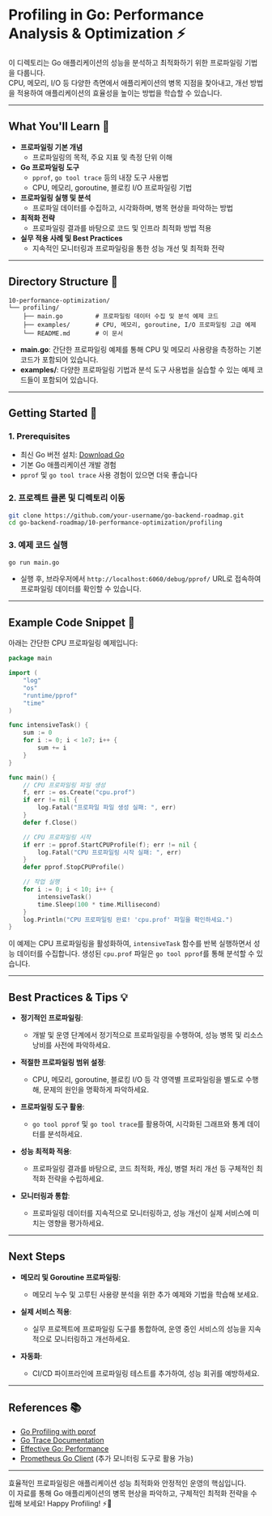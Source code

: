 # Profiling in Go: Performance Analysis & Optimization ⚡️

이 디렉토리는 Go 애플리케이션의 성능을 분석하고 최적화하기 위한 프로파일링 기법을 다룹니다.  
CPU, 메모리, I/O 등 다양한 측면에서 애플리케이션의 병목 지점을 찾아내고, 개선 방법을 적용하여 애플리케이션의 효율성을 높이는 방법을 학습할 수 있습니다.

---

## What You'll Learn 🎯

- **프로파일링 기본 개념**  
  - 프로파일링의 목적, 주요 지표 및 측정 단위 이해
- **Go 프로파일링 도구**  
  - `pprof`, `go tool trace` 등의 내장 도구 사용법
  - CPU, 메모리, goroutine, 블로킹 I/O 프로파일링 기법
- **프로파일링 실행 및 분석**  
  - 프로파일 데이터를 수집하고, 시각화하며, 병목 현상을 파악하는 방법
- **최적화 전략**  
  - 프로파일링 결과를 바탕으로 코드 및 인프라 최적화 방법 적용
- **실무 적용 사례 및 Best Practices**  
  - 지속적인 모니터링과 프로파일링을 통한 성능 개선 및 최적화 전략

---

## Directory Structure 📁

```plaintext
10-performance-optimization/
└── profiling/
    ├── main.go         # 프로파일링 데이터 수집 및 분석 예제 코드
    ├── examples/       # CPU, 메모리, goroutine, I/O 프로파일링 고급 예제
    └── README.md       # 이 문서
```

- **main.go**: 간단한 프로파일링 예제를 통해 CPU 및 메모리 사용량을 측정하는 기본 코드가 포함되어 있습니다.
- **examples/**: 다양한 프로파일링 기법과 분석 도구 사용법을 실습할 수 있는 예제 코드들이 포함되어 있습니다.

---

## Getting Started 🚀

### 1. Prerequisites
- 최신 Go 버전 설치: [Download Go](https://go.dev/dl/)
- 기본 Go 애플리케이션 개발 경험
- `pprof` 및 `go tool trace` 사용 경험이 있으면 더욱 좋습니다

### 2. 프로젝트 클론 및 디렉토리 이동
```bash
git clone https://github.com/your-username/go-backend-roadmap.git
cd go-backend-roadmap/10-performance-optimization/profiling
```

### 3. 예제 코드 실행
```bash
go run main.go
```
- 실행 후, 브라우저에서 `http://localhost:6060/debug/pprof/` URL로 접속하여 프로파일링 데이터를 확인할 수 있습니다.

---

## Example Code Snippet 📄

아래는 간단한 CPU 프로파일링 예제입니다:

```go
package main

import (
    "log"
    "os"
    "runtime/pprof"
    "time"
)

func intensiveTask() {
    sum := 0
    for i := 0; i < 1e7; i++ {
        sum += i
    }
}

func main() {
    // CPU 프로파일링 파일 생성
    f, err := os.Create("cpu.prof")
    if err != nil {
        log.Fatal("프로파일 파일 생성 실패: ", err)
    }
    defer f.Close()

    // CPU 프로파일링 시작
    if err := pprof.StartCPUProfile(f); err != nil {
        log.Fatal("CPU 프로파일링 시작 실패: ", err)
    }
    defer pprof.StopCPUProfile()

    // 작업 실행
    for i := 0; i < 10; i++ {
        intensiveTask()
        time.Sleep(100 * time.Millisecond)
    }
    log.Println("CPU 프로파일링 완료! 'cpu.prof' 파일을 확인하세요.")
}
```

이 예제는 CPU 프로파일링을 활성화하여, `intensiveTask` 함수를 반복 실행하면서 성능 데이터를 수집합니다. 생성된 `cpu.prof` 파일은 `go tool pprof`를 통해 분석할 수 있습니다.

---

## Best Practices & Tips 💡

- **정기적인 프로파일링**:  
  - 개발 및 운영 단계에서 정기적으로 프로파일링을 수행하여, 성능 병목 및 리소스 낭비를 사전에 파악하세요.
  
- **적절한 프로파일링 범위 설정**:  
  - CPU, 메모리, goroutine, 블로킹 I/O 등 각 영역별 프로파일링을 별도로 수행해, 문제의 원인을 명확하게 파악하세요.
  
- **프로파일링 도구 활용**:  
  - `go tool pprof` 및 `go tool trace`를 활용하여, 시각화된 그래프와 통계 데이터를 분석하세요.
  
- **성능 최적화 적용**:  
  - 프로파일링 결과를 바탕으로, 코드 최적화, 캐싱, 병렬 처리 개선 등 구체적인 최적화 전략을 수립하세요.
  
- **모니터링과 통합**:  
  - 프로파일링 데이터를 지속적으로 모니터링하고, 성능 개선이 실제 서비스에 미치는 영향을 평가하세요.

---

## Next Steps

- **메모리 및 Goroutine 프로파일링**:  
  - 메모리 누수 및 고루틴 사용량 분석을 위한 추가 예제와 기법을 학습해 보세요.
  
- **실제 서비스 적용**:  
  - 실무 프로젝트에 프로파일링 도구를 통합하여, 운영 중인 서비스의 성능을 지속적으로 모니터링하고 개선하세요.
  
- **자동화**:  
  - CI/CD 파이프라인에 프로파일링 테스트를 추가하여, 성능 회귀를 예방하세요.

---

## References 📚

- [Go Profiling with pprof](https://blog.golang.org/pprof)
- [Go Trace Documentation](https://pkg.go.dev/runtime/trace)
- [Effective Go: Performance](https://golang.org/doc/effective_go.html#performance)
- [Prometheus Go Client](https://github.com/prometheus/client_golang) (추가 모니터링 도구로 활용 가능)

---

효율적인 프로파일링은 애플리케이션 성능 최적화와 안정적인 운영의 핵심입니다.  
이 자료를 통해 Go 애플리케이션의 병목 현상을 파악하고, 구체적인 최적화 전략을 수립해 보세요! Happy Profiling! ⚡️🚀